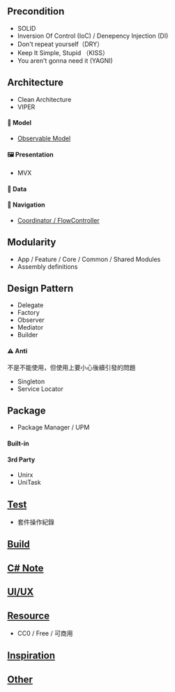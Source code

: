 ## Precondition
- SOLID
- Inversion Of Control (IoC) / Denepency Injection (DI)
- Don't repeat yourself（DRY）
- Keep It Simple, Stupid （KISS）
- You aren't gonna need it (YAGNI)

## Architecture
- Clean Architecture
- VIPER

#### :briefcase: Model
- [Observable Model](https://deimors.github.io/post/observable-models/) 

#### :framed_picture: Presentation
- MVX

#### :floppy_disk: Data

#### :compass: Navigation
- [Coordinator / FlowController](https://github.com/HoshikawaRyuukou/UnityDev/blob/main/Architecture/Coordinator%2C%20FlowController.md)

## Modularity
- App / Feature / Core / Common / Shared Modules
- Assembly definitions

## Design Pattern
- Delegate
- Factory 
- Observer
- Mediator
- Builder

#### :warning: Anti
不是不能使用，但使用上要小心後續引發的問題
- Singleton
- Service Locator

## Package
- Package Manager / UPM

#### Built-in

#### 3rd Party
- Unirx
- UniTask





## [Test](https://github.com/HoshikawaRyuukou/UnityDev/blob/main/Test/README.md)


- 套件操作紀錄

## [Build](https://github.com/HoshikawaRyuukou/UnityDev/blob/main/Build/README.md)

## [C# Note](https://github.com/HoshikawaRyuukou/UnityDev/blob/main/C%23%20Note/README.md)

## [UI/UX](https://github.com/HoshikawaRyuukou/UnityDev/blob/main/UI-UX/README.md)

## [Resource](https://github.com/HoshikawaRyuukou/UnityDev/blob/main/Resource.md)
- CC0 / Free / 可商用

## [Inspiration](https://github.com/HoshikawaRyuukou/UnityDev/blob/main/Inspiration/README.md)

## [Other](https://github.com/HoshikawaRyuukou/UnityDev/blob/main/Other.md)
